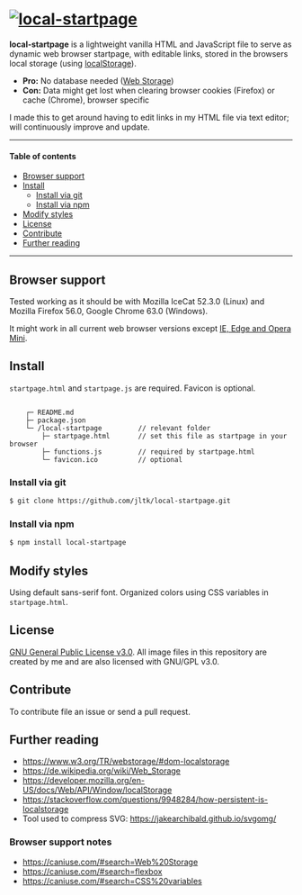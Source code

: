 # [![local-startpage](https://u.teknik.io/w8SRz.png)](#install)

**local-startpage** is a lightweight vanilla HTML and JavaScript file to serve as dynamic web browser startpage, with editable links, stored in the browsers local storage (using [localStorage](https://developer.mozilla.org/en-US/docs/Web/API/Window/localStorage)).

+ **Pro:** No database needed ([Web Storage](https://developer.mozilla.org/en-US/docs/Web/API/Web_Storage_API))
+ **Con:** Data might get lost when clearing browser cookies (Firefox) or cache (Chrome), browser specific

I made this to get around having to edit links in my HTML file via text editor; will continuously improve and update.

---

#### Table of contents
+ [Browser support](#browser-support)
+ [Install](#install)
    + [Install via git](#install-via-git)
    + [Install via npm](#install-via-npm)
+ [Modify styles](#modify-styles)
+ [License](#license)
+ [Contribute](#contribute)
+ [Further reading](#further-reading)

---

## Browser support
Tested working as it should be with Mozilla IceCat 52.3.0 (Linux) and Mozilla Firefox 56.0, Google Chrome 63.0 (Windows).

It might work in all current web browser versions except [IE, Edge and Opera Mini](#browser-support-notes).

## Install
`startpage.html` and `startpage.js` are required. Favicon is optional.

```

    ┌─ README.md
    ├─ package.json
    └─ /local-startpage         // relevant folder
        ├─ startpage.html       // set this file as startpage in your browser
        ├─ functions.js         // required by startpage.html
        └─ favicon.ico          // optional

```

### Install via git
```sh
$ git clone https://github.com/jltk/local-startpage.git
```

### Install via npm
```sh
$ npm install local-startpage
```

## Modify styles
Using default sans-serif font. Organized colors using CSS variables in `startpage.html`.

## License
[GNU General Public License v3.0](https://www.gnu.org/licenses/gpl-3.0.en.html). All image files in this repository are created by me and are also licensed with GNU/GPL v3.0.

## Contribute
To contribute file an issue or send a pull request.

## Further reading
- https://www.w3.org/TR/webstorage/#dom-localstorage
- https://de.wikipedia.org/wiki/Web_Storage
- https://developer.mozilla.org/en-US/docs/Web/API/Window/localStorage
- https://stackoverflow.com/questions/9948284/how-persistent-is-localstorage
- Tool used to compress SVG: https://jakearchibald.github.io/svgomg/

### Browser support notes
- https://caniuse.com/#search=Web%20Storage
- https://caniuse.com/#search=flexbox
- https://caniuse.com/#search=CSS%20variables

